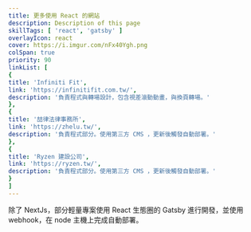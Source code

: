 ```yaml
---
title: 更多使用 React 的網站
description: Description of this page
skillTags: [ 'react', 'gatsby' ]
overlayIcon: react
cover: https://i.imgur.com/nFx40Ygh.png
colSpan: true
priority: 90
linkList: [
{
title: 'Infiniti Fit',
link: 'https://infinitifit.com.tw/',
description: '負責程式與轉場設計，包含視差滾動動畫，與換頁轉場。'
},
{
title: '喆律法律事務所',
link: 'https://zhelu.tw/',
description: '負責程式部分。使用第三方 CMS ，更新後觸發自動部署。'
},
{
title: 'Ryzen 建設公司',
link: 'https://ryzen.tw/',
description: '負責程式部分。使用第三方 CMS ，更新後觸發自動部署。'
}
]
---
```

除了 NextJs，部分輕量專案使用 React 生態圈的 Gatsby 進行開發，並使用 webhook，在 node 主機上完成自動部署。
